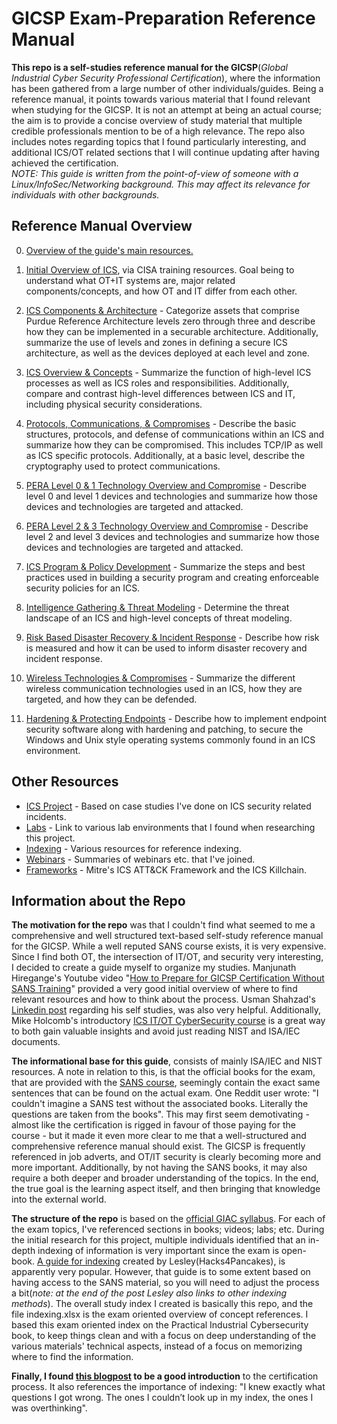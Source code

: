 # GICSP Exam-Preparation Reference Manual

**This repo is a self-studies reference manual for the GICSP**(_Global Industrial Cyber Security Professional Certification_), where the information has been gathered from a large number of other individuals/guides. Being a reference manual, it points towards various material that I found relevant when studying for the GICSP. It is not an attempt at being an actual course; the aim is to provide a concise overview of study material that multiple credible professionals mention to be of a high relevance. The repo also includes notes regarding topics that I found particularly interesting, and additional ICS/OT related sections that I will continue updating after having achieved the certification.  
*NOTE: This guide is written from the point-of-view of someone with a Linux/InfoSec/Networking background. This may affect its relevance for individuals with other backgrounds.*  

## Reference Manual Overview

0. [Overview of the guide's main resources.](https://github.com/antonw-88/GICSP/blob/main/study-topics.md)

1. [Initial Overview of ICS](https://github.com/antonw-88/GICSP/tree/main/intro-stage), via CISA training resources. Goal being to understand what OT+IT systems are, major related components/concepts, and how OT and IT differ from each other.

2. [ICS Components & Architecture](https://github.com/antonw-88/GICSP/tree/main/ICS%20Components%20%26%20Architecture) - Categorize assets that comprise Purdue Reference Architecture levels zero through three and describe how they can be implemented in a securable architecture. Additionally, summarize the use of levels and zones in defining a secure ICS architecture, as well as the devices deployed at each level and zone.  

3. [ICS Overview & Concepts](https://github.com/antonw-88/GICSP/tree/main/ICS%20Overview%20%26%20Concepts) - Summarize the function of high-level ICS processes as well as ICS roles and responsibilities. Additionally, compare and contrast high-level differences between ICS and IT, including physical security considerations.  

4. [Protocols, Communications, & Compromises](https://github.com/antonw-88/GICSP/tree/main/industrial-protocols) - Describe the basic structures, protocols, and defense of communications within an ICS and summarize how they can be compromised. This includes TCP/IP as well as ICS specific protocols. Additionally, at a basic level, describe the cryptography used to protect communications.  

5. [PERA Level 0 & 1 Technology Overview and Compromise](https://github.com/antonw-88/GICSP/tree/main/Purdue-Model-Level-0+1) - Describe level 0 and level 1 devices and technologies and summarize how those devices and technologies are targeted and attacked.  

6. [PERA Level 2 & 3 Technology Overview and Compromise](https://github.com/antonw-88/GICSP/blob/main/Purdue-Model-Level-2%2B3/Purdue-Model-Level-2%2B3.md) - Describe level 2 and level 3 devices and technologies and summarize how those devices and technologies are targeted and attacked.  

7. [ICS Program & Policy Development](https://github.com/antonw-88/GICSP/tree/main/ICS%20Program%20%26%20Policy%20Development) - Summarize the steps and best practices used in building a security program and creating enforceable security policies for an ICS.  

8. [Intelligence Gathering & Threat Modeling](https://github.com/antonw-88/GICSP/tree/main/Intelligence%20Gathering%20%26%20Threat%20Modeling) - Determine the threat landscape of an ICS and high-level concepts of threat modeling.  

9. [Risk Based Disaster Recovery & Incident Response](https://github.com/antonw-88/GICSP/tree/main/Risk%20Based%20Disaster%20Recovery%20%26%20Incident%20Response) - Describe how risk is measured and how it can be used to inform disaster recovery and incident response.  

10. [Wireless Technologies & Compromises](https://github.com/antonw-88/GICSP/tree/main/Wireless%20Technologies%20%26%20Compromises) - Summarize the different wireless communication technologies used in an ICS, how they are targeted, and how they can be defended.  

11. [Hardening & Protecting Endpoints](https://github.com/antonw-88/GICSP/tree/main/Hardening%20%26%20Protecting%20Endpoints) - Describe how to implement endpoint security software along with hardening and patching, to secure the Windows and Unix style operating systems commonly found in an ICS environment.  

## Other Resources

- [ICS Project](https://github.com/antonw-88/GICSP/tree/main/ICS-project) - Based on case studies I've done on ICS security related incidents.
- [Labs](https://github.com/antonw-88/GICSP/tree/main/labs) - Link to various lab environments that I found when researching this project.
- [Indexing](https://github.com/antonw-88/GICSP/tree/main/indexing-methodology) - Various resources for reference indexing.
- [Webinars](https://github.com/antonw-88/GICSP/tree/main/webinars-etc) - Summaries of webinars etc. that I've joined.
- [Frameworks](https://github.com/antonw-88/GICSP/tree/main/ICS-killchain-and-ICS-Mitre-Framework) - Mitre's ICS ATT&CK Framework and the ICS Killchain.

## Information about the Repo

**The motivation for the repo** was that I couldn't find what seemed to me a comprehensive and well structured text-based self-study reference manual for the GICSP. While a well reputed SANS course exists, it is very expensive. Since I find both OT, the intersection of IT/OT, and security very interesting, I decided to create a guide myself to organize my studies. Manjunath Hiregange's Youtube video "[How to Prepare for GICSP Certification Without SANS Training](https://www.youtube.com/watch?v=U5ttY--AOvw)" provided a very good initial overview of where to find relevant resources and how to think about the process. Usman Shahzad's [Linkedin post](https://www.linkedin.com/pulse/my-journey-achieving-gicsp-certification-through-usman-das9f) regarding his self studies, was also very helpful. Additionally, Mike Holcomb's introductory [ICS IT/OT CyberSecurity course](https://www.youtube.com/watch?v=U5ttY--AOvw) is a great way to both gain valuable insights and avoid just reading NIST and ISA/IEC documents.  

**The informational base for this guide**, consists of mainly ISA/IEC and NIST resources. A note in relation to this, is that the official books for the exam, that are provided with the [SANS course](https://www.sans.org/cyber-security-courses/ics-scada-cyber-security-essentials), seemingly contain the exact same sentences that can be found on the actual exam. One Reddit user wrote: "I couldn't imagine a SANS test without the associated books. Literally the questions are taken from the books". This may first seem demotivating - almost like the certification is rigged in favour of those paying for the course - but it made it even more clear to me that a well-structured and comprehensive reference manual should exist. The GICSP is frequently referenced in job adverts, and OT/IT security is clearly becoming more and more important. Additionally, by not having the SANS books, it may also require a both deeper and broader understanding of the topics. In the end, the true goal is the learning aspect itself, and then bringing that knowledge into the external world. 

**The structure of the repo** is based on the [official GIAC syllabus](https://www.giac.org/certifications/global-industrial-cyber-security-professional-gicsp/). For each of the exam topics, I've referenced sections in books; videos; labs; etc. During the initial research for this project, multiple individuals identified that an in-depth indexing of information is very important since the exam is open-book. [A guide for indexing](https://tisiphone.net/2015/08/18/giac-testing/) created by Lesley(Hacks4Pancakes), is apparently very popular. However, that guide is to some extent based on having access to the SANS material, so you will need to adjust the process a bit(_note: at the end of the post Lesley also links to other indexing methods_). The overall study index I created is basically this repo, and the file indexing.xlsx is the exam oriented overview of concept references. I based this exam oriented index on the Practical Industrial Cybersecurity book, to keep things clean and with a focus on deep understanding of the various materials' technical aspects, instead of a focus on memorizing where to find the information.  

**Finally, I found [this blogpost](https://baston.uk/gicsp-how-to-pass-first-time/) to be a good introduction** to the certification process. It also references the importance of indexing: "I knew exactly what questions I got wrong. The ones I couldn’t look up in my index, the ones I was overthinking".
